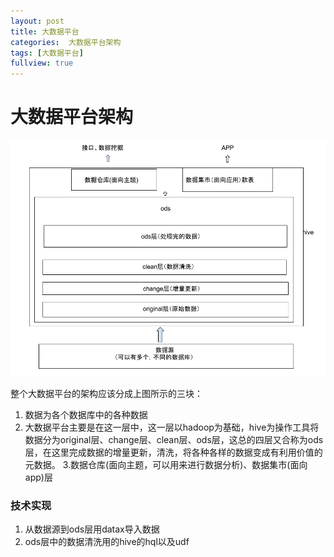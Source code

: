 ```yaml
---
layout: post
title: 大数据平台
categories:  大数据平台架构
tags: [大数据平台]
fullview: true
---
```


# 大数据平台架构
<img src='/img/bigdata.png'>

整个大数据平台的架构应该分成上图所示的三块：
  1. 数据为各个数据库中的各种数据
  2. 大数据平台主要是在这一层中，这一层以hadoop为基础，hive为操作工具将数据分为original层、change层、clean层、ods层，这总的四层又合称为ods层，在这里完成数据的增量更新，清洗，将各种各样的数据变成有利用价值的元数据。
  3.数据仓库(面向主题，可以用来进行数据分析)、数据集市(面向app)层

### 技术实现
1. 从数据源到ods层用datax导入数据
2. ods层中的数据清洗用的hive的hql以及udf
